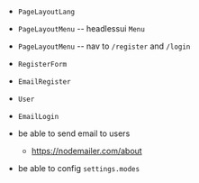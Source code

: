 - `PageLayoutLang`
- `PageLayoutMenu` -- headlessui `Menu`
- `PageLayoutMenu` -- nav to `/register` and `/login`

- `RegisterForm`
- `EmailRegister`

- `User`

- `EmailLogin`

- be able to send email to users
  - https://nodemailer.com/about

- be able to config `settings.modes`
